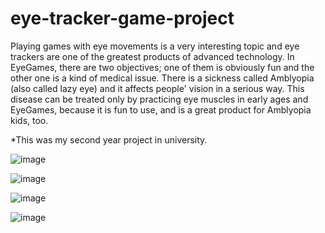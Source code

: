 # eye-tracker-game-project #

Playing games with eye movements is a very interesting topic and eye trackers are one of the greatest products of advanced technology. In EyeGames, there are two objectives; one of them is obviously fun and the other one is a kind of medical issue. There is a sickness called Amblyopia (also called lazy eye) and it affects people' vision in a serious way. This disease can be treated only by practicing eye muscles in early ages and EyeGames, because it is fun to use, and is a great product for Amblyopia kids, too.

*This was my second year project in university. 

![image](https://user-images.githubusercontent.com/48862948/104088799-7c4f6d80-527a-11eb-931d-73e167d4cd12.png)

![image](https://user-images.githubusercontent.com/48862948/104088759-19f66d00-527a-11eb-906e-19341ea0847e.png)

![image](https://user-images.githubusercontent.com/48862948/104088836-b91b6480-527a-11eb-8b9e-24019c2db4fc.png)

![image](https://user-images.githubusercontent.com/48862948/104088852-c89aad80-527a-11eb-89c0-d95fdd090384.png)
